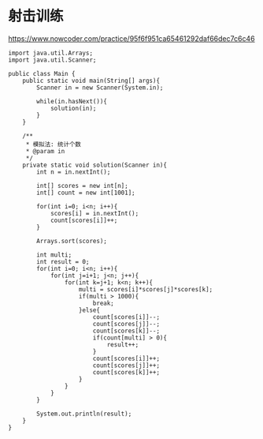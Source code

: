 # 射击训练
https://www.nowcoder.com/practice/95f6f951ca65461292daf66dec7c6c46

    import java.util.Arrays;
    import java.util.Scanner;
    
    public class Main {
        public static void main(String[] args){
            Scanner in = new Scanner(System.in);
    
            while(in.hasNext()){
                solution(in);
            }
        }
    
        /**
         * 模拟法: 统计个数
         * @param in
         */
        private static void solution(Scanner in){
            int n = in.nextInt();
    
            int[] scores = new int[n];
            int[] count = new int[1001];
    
            for(int i=0; i<n; i++){
                scores[i] = in.nextInt();
                count[scores[i]]++;
            }
    
            Arrays.sort(scores);
    
            int multi;
            int result = 0;
            for(int i=0; i<n; i++){
                for(int j=i+1; j<n; j++){
                    for(int k=j+1; k<n; k++){
                        multi = scores[i]*scores[j]*scores[k];
                        if(multi > 1000){
                            break;
                        }else{
                            count[scores[i]]--;
                            count[scores[j]]--;
                            count[scores[k]]--;
                            if(count[multi] > 0){
                                result++;
                            }
                            count[scores[i]]++;
                            count[scores[j]]++;
                            count[scores[k]]++;
                        }
                    }
                }
            }
    
            System.out.println(result);
        }
    }
    

